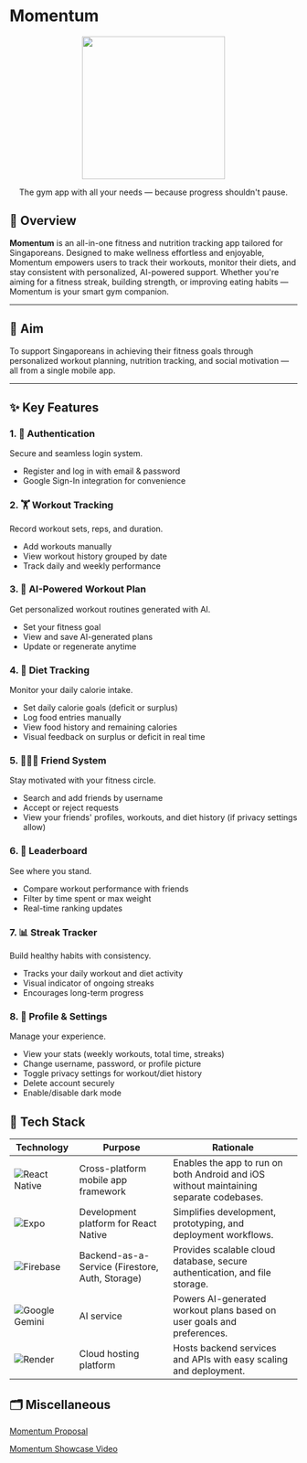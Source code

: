 # Momentum  

<p align="center">
  <img src="./assets/images/MomentumDemo.gif" width="250">
  <p align="center">The gym app with all your needs — because progress shouldn't pause.<p>
</p>

## 🚀 Overview
**Momentum** is an all-in-one fitness and nutrition tracking app tailored for Singaporeans. Designed to make wellness effortless and enjoyable, Momentum empowers users to track their workouts, monitor their diets, and stay consistent with personalized, AI-powered support. Whether you're aiming for a fitness streak, building strength, or improving eating habits — Momentum is your smart gym companion.

---

## 🎯 Aim  
To support Singaporeans in achieving their fitness goals through personalized workout planning, nutrition tracking, and social motivation — all from a single mobile app.

---

## ✨ Key Features  

### 1. 🔐 Authentication  
Secure and seamless login system.  
- Register and log in with email & password  
- Google Sign-In integration for convenience

### 2. 🏋️ Workout Tracking  
Record workout sets, reps, and duration.  
- Add workouts manually  
- View workout history grouped by date  
- Track daily and weekly performance

### 3. 🔄 AI-Powered Workout Plan  
Get personalized workout routines generated with AI.  
- Set your fitness goal  
- View and save AI-generated plans  
- Update or regenerate anytime

### 4. 🍱 Diet Tracking  
Monitor your daily calorie intake.  
- Set daily calorie goals (deficit or surplus)  
- Log food entries manually  
- View food history and remaining calories  
- Visual feedback on surplus or deficit in real time

### 5. 🧑‍🤝‍🧑 Friend System  
Stay motivated with your fitness circle.  
- Search and add friends by username  
- Accept or reject requests  
- View your friends' profiles, workouts, and diet history (if privacy settings allow)

### 6. 🥇 Leaderboard  
See where you stand.  
- Compare workout performance with friends  
- Filter by time spent or max weight  
- Real-time ranking updates

### 7. 📊 Streak Tracker  
Build healthy habits with consistency.  
- Tracks your daily workout and diet activity  
- Visual indicator of ongoing streaks  
- Encourages long-term progress

### 8. 👤 Profile & Settings  
Manage your experience.  
- View your stats (weekly workouts, total time, streaks)  
- Change username, password, or profile picture  
- Toggle privacy settings for workout/diet history  
- Delete account securely  
- Enable/disable dark mode

## 🔄 Tech Stack  

Technology|Purpose|Rationale
-|-|-
![React Native](https://img.shields.io/badge/react_native-20232A?style=for-the-badge&logo=react&logoColor=61DAFB) | Cross-platform mobile app framework | Enables the app to run on both Android and iOS without maintaining separate codebases.
![Expo](https://img.shields.io/badge/expo-000020?style=for-the-badge&logo=expo&logoColor=white) | Development platform for React Native | Simplifies development, prototyping, and deployment workflows.
![Firebase](https://img.shields.io/badge/firebase-FFCA28?style=for-the-badge&logo=firebase&logoColor=black) | Backend-as-a-Service (Firestore, Auth, Storage) | Provides scalable cloud database, secure authentication, and file storage.
![Google Gemini](https://img.shields.io/badge/google%20gemini-8E75B2?style=for-the-badge&logo=google%20gemini&logoColor=white) | AI service | Powers AI-generated workout plans based on user goals and preferences.
![Render](https://img.shields.io/badge/render-00979D?style=for-the-badge&logo=render&logoColor=white) | Cloud hosting platform | Hosts backend services and APIs with easy scaling and deployment.

## 🗂️ Miscellaneous

[Momentum Proposal](assets/images/MomentumDoc.pdf)

[Momentum Showcase Video](https://www.youtube.com/watch?v=HVAYr3ds4cc)